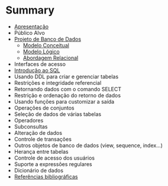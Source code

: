 # Summary

* [Apresentação](README.md)
* Público Alvo
* [Projeto de Banco de Dados](capitulos/projeto_de_banco_de_dados.md)
   * [Modelo Conceitual](capitulos/projeto-de-banco-de-dados/modelo_conceitual.md)
   * [Modelo Lógico](capitulos/projeto-de-banco-de-dados/modelo_logico.md)
   * [Abordagem Relacional](capitulos/projeto-de-banco-de-dados/abordagem_relacional.md)
* Interfaces de acesso
* [Introdução ao SQL](capitulos/introducao_ao_sql.md)
* Usando DDL para criar e gerenciar tabelas
* Restrições e integridade referencial
* Retornando dados com o comando SELECT
* Restrição e ordenação do retorno de dados
* Usando funções para customizar a saída
* Operações de conjuntos
* Seleção de dados de várias tabelas
* Operadores
* Subconsultas
* Alteração de dados
* Controle de transações
* Outros objetos de banco de dados (view, sequence, index...)
* Herança entre tabelas
* Controle de acesso dos usuários
* Suporte a expressões regulares
* Dicionário de dados
* [Referências bibliográficas](capitulos/referencias_bibliograficas.md)

